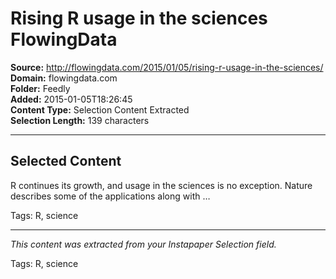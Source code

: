 # Rising R usage in the sciences FlowingData

**Source:** http://flowingdata.com/2015/01/05/rising-r-usage-in-the-sciences/  
**Domain:** flowingdata.com  
**Folder:** Feedly  
**Added:** 2015-01-05T18:26:45  
**Content Type:** Selection Content Extracted  
**Selection Length:** 139 characters  


---

## Selected Content

R continues its growth, and usage in the sciences is no exception. Nature describes some of the applications along with …

Tags: R, science

---

*This content was extracted from your Instapaper Selection field.*

Tags: R, science
